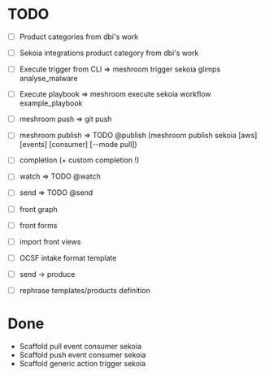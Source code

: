 # TODO

* [ ] Product categories from dbi's work
* [ ] Sekoia integrations product category from dbi's work
* [ ] Execute trigger from CLI => meshroom trigger sekoia glimps analyse_malware
* [ ] Execute playbook => meshroom execute sekoia workflow example_playbook
* [ ] meshroom push => git push
* [ ] meshroom publish => TODO @publish (meshroom publish sekoia [aws] [events] [consumer] [--mode pull])
* [ ] completion (+ custom completion !)
* [ ] watch => TODO @watch
* [ ] send => TODO @send
* [ ] front graph
* [ ] front forms
* [ ] import front views


* [ ] OCSF intake format template
* [ ] send -> produce
* [ ] rephrase templates/products definition

# Done

* Scaffold pull event consumer sekoia
* Scaffold push event consumer sekoia
* Scaffold generic action trigger sekoia
